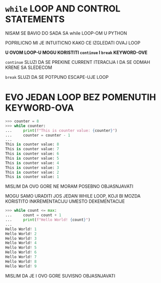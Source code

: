 # `while` LOOP AND CONTROL STATEMENTS

NISAM SE BAVIO DO SADA SA while LOOP-OM U PYTHON

POPRILICNO MI JE INTUITICNO KAKO CE IZGLEDATI OVAJ LOOP

**U OVOM LOOP-U MOGU KORISTITI `continue` I `break` KEYWORD-OVE**

`continue` SLUZI DA SE PREKINE CURRENT ITERACIJA I DA SE ODMAH KRENE SA SLEDECOM

`break` SLUZI DA SE POTPUNO ESCAPE-UJE LOOP

# EVO JEDAN LOOP BEZ POMENUTIH KEYWORD-OVA

```py
>>> counter = 8
>>> while counter:
...     print(f"This is counter value: {counter}")
...     counter = counter - 1
... 
This is counter value: 8
This is counter value: 7
This is counter value: 6
This is counter value: 5
This is counter value: 4
This is counter value: 3
This is counter value: 2
This is counter value: 1
```

MISLIM DA OVO GORE NE MORAM POSEBNO OBJASNJAVATI

MOGU SAMO URADITI JOS JEDAN WHILE LOOP, KOJI BI MOZDA KORISTITO INKREMENTACIJU UMESTO DEKEMENTACIJE

```py
>>> while count <= max:
...     count = count + 1
...     print(f"Hello World! {count}")
... 
Hello World! 1
Hello World! 2
Hello World! 3
Hello World! 4
Hello World! 5
Hello World! 6
Hello World! 7
Hello World! 8
Hello World! 9
```

MISLIM DA JE I OVO GORE SUVISNO OBJASNJAVATI

